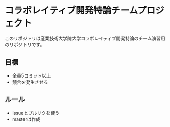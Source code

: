 # コラボレイティブ開発特論チームプロジェクト
このリポジトリは産業技術大学院大学コラボレイティブ開発特論のチーム演習用のリポジトリです。
## 目標
- 全員5コミット以上
- 競合を発生させる
## ルール
- Issueとプルリクを使う
- masterは作成

